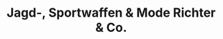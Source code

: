 ---
title: "Jagd-, Sportwaffen & Mode Richter & Co."
url: /neukloster/jagd-sportwaffen-und-mode-richter-und-co/
shop: Jagd
---